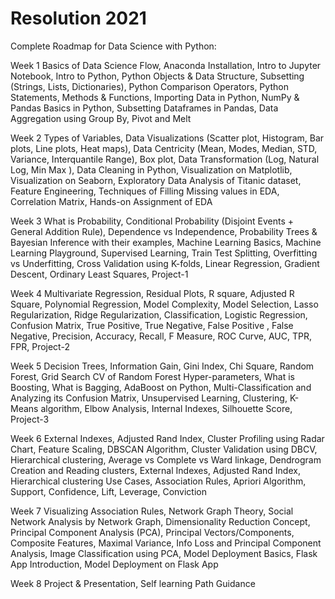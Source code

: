 # Resolution 2021
 Complete Roadmap for Data Science with Python:


Week 1
Basics of Data Science Flow,
Anaconda Installation,
Intro to Jupyter Notebook,
Intro to Python,
Python Objects & Data Structure,
Subsetting (Strings, Lists, Dictionaries),
Python Comparison Operators,
Python Statements,
Methods & Functions,
Importing Data in Python,
NumPy & Pandas Basics in Python,
Subsetting Dataframes in Pandas,
Data Aggregation using Group By, Pivot and Melt

 
Week 2
Types of Variables,
Data Visualizations (Scatter plot, Histogram, Bar plots, Line plots, Heat maps),
Data Centricity (Mean, Modes, Median, STD, Variance, Interquantile Range),
Box plot,
Data Transformation (Log, Natural Log, Min Max ),
Data Cleaning in Python,
Visualization on Matplotlib,
Visualization on Seaborn,
Exploratory Data Analysis of Titanic dataset,
Feature Engineering,
Techniques of Filling Missing values in EDA,
Correlation Matrix,
Hands-on Assignment of EDA

 
Week 3
What is Probability,
Conditional Probability (Disjoint Events + General Addition Rule),
Dependence vs Independence,
Probability Trees & Bayesian Inference with their examples,
Machine Learning Basics,
Machine Learning Playground,
Supervised Learning,
Train Test Splitting,
Overfitting vs Underfitting,
Cross Validation using K-folds,
Linear Regression,
Gradient Descent, Ordinary Least Squares,
Project-1

 
Week 4
Multivariate Regression,
Residual Plots, R square, Adjusted R Square,
Polynomial Regression,
Model Complexity, Model Selection,
Lasso Regularization,
Ridge Regularization,
Classification,
Logistic Regression,
Confusion Matrix,
True Positive, True Negative, False Positive , False Negative,
Precision, Accuracy, Recall, F Measure,
ROC Curve, AUC, TPR, FPR,
Project-2

 
Week 5
Decision Trees,
Information Gain, Gini Index, Chi Square,
Random Forest,
Grid Search CV of Random Forest Hyper-parameters,
What is Boosting,
What is Bagging,
AdaBoost on Python,
Multi-Classification and Analyzing its Confusion Matrix,
Unsupervised Learning,
Clustering,
K-Means algorithm,
Elbow Analysis, Internal Indexes, Silhouette Score,
Project-3

 
Week 6
External Indexes, Adjusted Rand Index,
Cluster Profiling using Radar Chart,
Feature Scaling,
DBSCAN Algorithm,
Cluster Validation using DBCV,
Hierarchical clustering,
Average vs Complete vs Ward linkage,
Dendrogram Creation and Reading clusters,
External Indexes, Adjusted Rand Index,
Hierarchical clustering Use Cases,
Association Rules,
Apriori Algorithm,
Support, Confidence, Lift, Leverage, Conviction


Week 7
Visualizing Association Rules,
Network Graph Theory,
Social Network Analysis by Network Graph,
Dimensionality Reduction Concept,
Principal Component Analysis (PCA),
Principal Vectors/Components,
Composite Features,
Maximal Variance,
Info Loss and Principal Component Analysis,
Image Classification using PCA,
Model Deployment Basics,
Flask App Introduction,
Model Deployment on Flask App

 
Week 8
Project & Presentation,
Self learning Path Guidance


